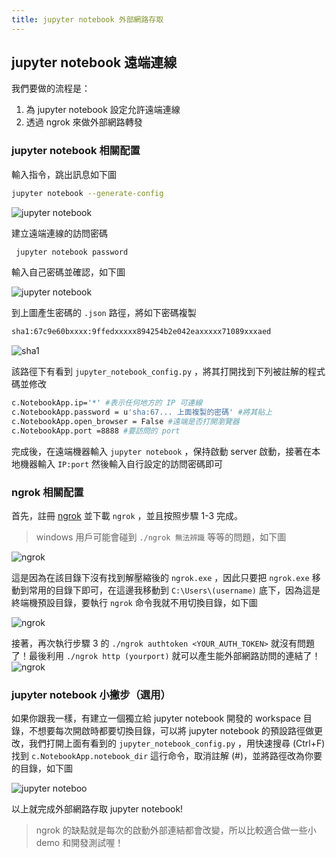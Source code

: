 ```yaml
---
title: jupyter notebook 外部網路存取
---
```


## jupyter notebook 遠端連線

我們要做的流程是：
1. 為 jupyter notebook 設定允許遠端連線
2. 透過 ngrok 來做外部網路轉發

### jupyter notebook 相關配置

輸入指令，跳出訊息如下圖

```bash
jupyter notebook --generate-config
```

![jupyter notebook](https://i.imgur.com/RF1Rss3.png)

建立遠端連線的訪問密碼

```bash
 jupyter notebook password
```

輸入自己密碼並確認，如下圖

![jupyter notebook](https://i.imgur.com/rUtaWJX.png)

到上圖產生密碼的 `.json` 路徑，將如下密碼複製

```bash
sha1:67c9e60bxxxx:9ffedxxxxx894254b2e042eaxxxxx71089xxxaed
```

![sha1](https://i.imgur.com/Ek0dwIS.png)

該路徑下有看到 `jupyter_notebook_config.py` ，將其打開找到下列被註解的程式碼並修改

```bash
c.NotebookApp.ip='*' #表示任何地方的 IP 可連線
c.NotebookApp.password = u'sha:67... 上面複製的密碼' #將其貼上
c.NotebookApp.open_browser = False #遠端是否打開瀏覽器
c.NotebookApp.port =8888 #要訪問的 port
```

完成後，在遠端機器輸入 `jupyter notebook` ，保持啟動 server 啟動，接著在本地機器輸入 `IP:port` 然後輸入自行設定的訪問密碼即可

### ngrok 相關配置

首先，註冊 [ngrok](https://dashboard.ngrok.com/get-started) 並下載 `ngrok` ，並且按照步驟 1-3 完成。

> windows 用戶可能會碰到 `./ngrok 無法辨識` 等等的問題，如下圖

![ngrok](https://i.imgur.com/BtIJeMx.png)

這是因為在該目錄下沒有找到解壓縮後的 `ngrok.exe` ，因此只要把 `ngrok.exe` 移動到常用的目錄下即可，在這邊我移動到 `C:\Users\(username)` 底下，因為這是終端機預設目錄，要執行 `ngrok` 命令我就不用切換目錄，如下圖

![ngrok](https://i.imgur.com/4ozw5Ro.png)

接著，再次執行步驟 3 的 `./ngrok authtoken <YOUR_AUTH_TOKEN>` 就沒有問題了！最後利用 `./ngrok http (yourport)` 就可以產生能外部網路訪問的連結了！
![ngrok](https://i.imgur.com/Br3nYvQ.png)

### jupyter notebook 小撇步（選用）

如果你跟我一樣，有建立一個獨立給 jupyter notebook 開發的 workspace 目錄，不想要每次開啟時都要切換目錄，可以將 jupyter notebook 的預設路徑做更改，我們打開上面有看到的 `jupyter_notebook_config.py` ，用快速搜尋 (Ctrl+F) 找到 `c.NotebookApp.notebook_dir` 這行命令，取消註解 (#)，並將路徑改為你要的目錄，如下圖

![jupyter noteboo](https://i.imgur.com/4REQdeh.png)

以上就完成外部網路存取 jupyter notebook!

> ngrok 的缺點就是每次的啟動外部連結都會改變，所以比較適合做一些小 demo 和開發測試喔！
